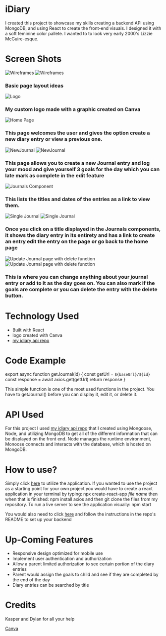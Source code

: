 # iDiary
 I created this project to showcase my skills creating a backend API using MongoDB, and using React to create the front-end visuals. I designed it with a soft feminine color pallete. I wanted to to look very early 2000's Lizzie McGuire-esque.

# Screen Shots 

![Wireframes](src/images/image0.jpeg)
![Wireframes](src/images/image2.jpeg)

### Basic page layout ideas
![Logo](src/images/Logo.png)

### My custom logo made with a graphic created on Canva

![Home Page](src/images/HomePage.png)

### This page welcomes the user and gives the option create a new diary entry or view a previous one.

![NewJournal](src/images/NewJournalTop.png)
![NewJournal](src/images/NewJournalBottom.png)

### This page allows you to create a new Journal entry and log your mood and give yourself 3 goals for the day which you can late mark as complete in the edit feature

![Journals Component](src/images/JournalsComponent.png)

### This lists the titles and dates of the entries as a link to view them. 

![Single Journal](src/images/SingleJournalTop.png)
![Single Journal](src/images/SingleJournalBottom.png)

### Once you click on a title displayed in the Journals components, it shows the diary entry in its entirety and has a link to create an entry edit the entry on the page or go back to the home page

![Update Journal page with delete function](src/images/UpdateJournalTop.png)
![Update Journal page with delete function](src/images/UpdateJournalBottom.png)

### This is where you can change anything about your journal entry or add to it as the day goes on. You can also mark if the goals are complete or you can delete the entry with the delete button.

# Technology Used
- Built with React
- logo created with Canva
- [my idiary api repo](https://github.com/AshleyOliver218/idiary-backend.git)


# Code Example
export async function getJournal(id) {
  const getUrl = `${baseUrl}/${id}`
  const response = await axios.get(getUrl)
  return response
}
  
This simple function is one of the most used functions in the project. You have to getJournal() before you can display it, edit it, or delete it.

# API Used
For this project I used [my idiary api repo](https://github.com/AshleyOliver218/idiary-backend.git) that I created using Mongoose, Node, and utilizing MongoDB to get all of the different information that can be displayed on the front end. Node manages the runtime environment, Monoose connects and interacts with the database, which is hosted on MongoDB.

# How to use?
Simply click [here](https://idiary-react.onrender.com/) to utilize the application.
If you wanted to use the project as a starting point for your own project you would have to create a react application in your terminal by typing: npx create-react-app *file name*
then when that is finished: npm install axios
and then git clone the files from my repository. To run a live server to see the application visually: npm start

You would also need to click [here](https://github.com/AshleyOliver218/idiary-backend.git) and follow the instructions in the repo's README to set up your backend

# Up-Coming Features
- Responsive design optimized for mobile use
- Implement user authentication and authorization
- Allow a parent limited authorization to see certain portion of the diary entries
- Parent would assign the goals to child and see if they are completed by the end of the day
- Diary entries can be searched by title

# Credits
Kasper and Dylan for all your help

 [Canva](https://www.canva.com)

